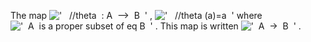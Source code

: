 The map
!['   //theta  : A  --\>  B  '](../dictionary/equation_images/20161.1..png)
, !['   //theta (a)=a  '](../dictionary/equation_images/20161.2..png)
where
!['  A  is a proper subset of eq B  '](../dictionary/equation_images/20161.3..png)
. This map is written
!['  A  -\>  B  '](../dictionary/equation_images/20161.4..png) .
